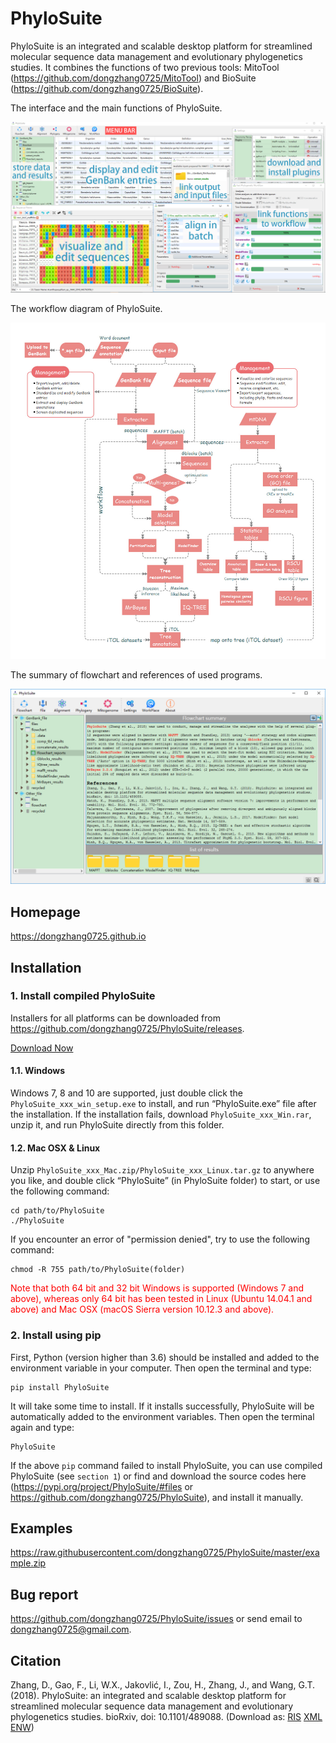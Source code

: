 # PhyloSuite
PhyloSuite is an integrated and scalable desktop platform for streamlined molecular sequence data management and evolutionary phylogenetics studies. It combines the functions of two previous tools: MitoTool (https://github.com/dongzhang0725/MitoTool) and BioSuite (https://github.com/dongzhang0725/BioSuite).

The interface and the main functions of PhyloSuite.  

![main_functions.jpg](https://github.com/dongzhang0725/PhyloSuite_tutorial/blob/master/images/main_functions.jpg?raw=true)

The workflow diagram of PhyloSuite.  

![flowchart.jpg](https://github.com/dongzhang0725/PhyloSuite_tutorial/blob/master/images/flowchart.jpg?raw=true)

The summary of flowchart and references of used programs.  

![flowchart_summary.jpg](https://github.com/dongzhang0725/PhyloSuite_tutorial/blob/master/images/flowchart_summary.jpg?raw=true)

## Homepage

https://dongzhang0725.github.io

## Installation

### 1. Install compiled PhyloSuite 

Installers for all platforms can be downloaded from https://github.com/dongzhang0725/PhyloSuite/releases.

<a id="download" href="https://github.com/dongzhang0725/PhyloSuite/releases"><i class="fa fa-download"></i><span> Download Now</span> </a>

#### 1.1. Windows
Windows 7, 8 and 10 are supported, just double click the `PhyloSuite_xxx_win_setup.exe` to install, and run “PhyloSuite.exe” file after the installation. If the installation fails, download `PhyloSuite_xxx_Win.rar`, unzip it, and run PhyloSuite directly from this folder.

#### 1.2. Mac OSX &&nbsp;Linux
Unzip `PhyloSuite_xxx_Mac.zip/PhyloSuite_xxx_Linux.tar.gz` to anywhere you like, and double click “PhyloSuite” (in PhyloSuite folder) to start, or use the following command: 

```
cd path/to/PhyloSuite
./PhyloSuite
 ```
If you encounter an error of "permission denied", try to use the following command:

```
chmod -R 755 path/to/PhyloSuite(folder)
 ```

<span style="color:red">Note that both 64 bit and 32 bit Windows is supported (Windows 7 and above), whereas only 64 bit has been tested in Linux (Ubuntu 14.04.1 and above) and Mac OSX (macOS Sierra version 10.12.3 and above).</span>

### 2. Install using pip

First, Python (version higher than 3.6) should be installed and added to the environment variable in your computer. Then open the terminal and type:

```
pip install PhyloSuite
```

It will take some time to install. If it installs successfully, PhyloSuite will be automatically added to the environment variables. Then open the terminal again and type:
 ```
 PhyloSuite
 ```

If the above `pip` command failed to install PhyloSuite, you can use compiled PhyloSuite (see `section 1`) or find and download the source codes here (https://pypi.org/project/PhyloSuite/#files or https://github.com/dongzhang0725/PhyloSuite), and install it manually.

## Examples

https://raw.githubusercontent.com/dongzhang0725/PhyloSuite/master/example.zip

## Bug report

https://github.com/dongzhang0725/PhyloSuite/issues or send email to dongzhang0725@gmail.com.

## Citation
Zhang, D., Gao, F., Li, W.X., Jakovlić, I., Zou, H., Zhang, J., and Wang, G.T. (2018). PhyloSuite: an integrated and scalable desktop platform for streamlined molecular sequence data management and evolutionary phylogenetics studies. bioRxiv, doi: 10.1101/489088. (Download as: <a href="https://raw.githubusercontent.com/dongzhang0725/PhyloSuite/master/PhyloSuite/PhyloSuite_citation.ris">RIS</a>   <a href="https://raw.githubusercontent.com/dongzhang0725/PhyloSuite/master/PhyloSuite/PhyloSuite_citation.xml">XML</a>   <a href="https://raw.githubusercontent.com/dongzhang0725/PhyloSuite/master/PhyloSuite/PhyloSuite_citation.enw">ENW</a>)

